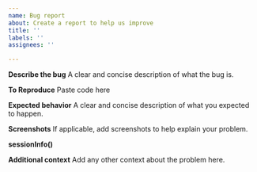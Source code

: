 ```yaml
---
name: Bug report
about: Create a report to help us improve
title: ''
labels: ''
assignees: ''

---
```


**Describe the bug**
A clear and concise description of what the bug is.

**To Reproduce**
Paste code here

**Expected behavior**
A clear and concise description of what you expected to happen.

**Screenshots**
If applicable, add screenshots to help explain your problem.

**sessionInfo()**

**Additional context**
Add any other context about the problem here.
